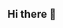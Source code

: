 ## Hi there 👋

<!--
**msgrant7/msgrant7** is a ✨ _special_ ✨ repository because its `README.md` (this file) appears on your GitHub profile.

Here are some ideas to get you started:

###🌱 I’m currently learning repo branching...
- 🤔 I’m looking for help with ...
- 💬 Ask me about ...
- 📫 How to reach me: ...
###⚡ Fun fact: Visualizing equations with code sounds like fun.
-->
